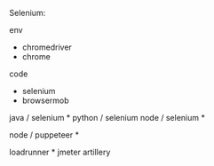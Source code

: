 Selenium:

env
- chromedriver
- chrome

code
- selenium
- browsermob

java / selenium *
python / selenium
node / selenium *

node / puppeteer *

loadrunner *
jmeter
artillery